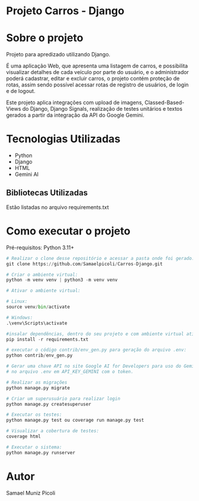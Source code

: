# Projeto Carros - Django

# Sobre o projeto

Projeto para apredizado utilizando Django.

É uma aplicação Web, que apresenta uma listagem de carros, e possibilita visualizar detalhes de cada veículo por parte do usuário, e o administrador poderá cadastrar, editar e excluir carros, o projeto contém proteção de rotas, assim sendo possível acessar rotas de registro de usuários, de login e de logout.

Este projeto aplica integrações com upload de imagens, Classed-Based-Views do Django, Django Signals, realização de testes unitários e textos gerados a partir da integração da API do Google Gemini.


# Tecnologias Utilizadas

* Python
* Django
* HTML
* Gemini AI

## Bibliotecas Utilizadas

Estão listadas no arquivo requirements.txt

# Como executar o projeto
Pré-requisitos: Python 3.11+

```python
# Realizar o clone desse repositório e acessar a pasta onde foi gerado:
git clone https://github.com/Samaelpicoli/Carros-Django.git

# Criar o ambiente virtual:
python -m venv venv | python3 -m venv venv

# Ativar o ambiente virtual:

# Linux:
source venv/bin/activate

# Windows:
.\venv\Scripts\activate

#insalar dependências, dentro do seu projeto e com ambiente virtual ativo:
pip install -r requirements.txt

# executar o código contrib/env_gen.py para geração do arquivo .env:
python contrib/env_gen.py

# Gerar uma chave API no site Google AI for Developers para uso do Gemini e inserir
# no arquivo .env em API_KEY_GEMINI com o token.

# Realizar as migrações
python manage.py migrate

# Criar um superusuário para realizar login
python manage.py createsuperuser

# Executar os testes:
python manage.py test ou coverage run manage.py test

# Visualizar a cobertura de testes:
coverage html

# Executar o sistema:
python manage.py runserver
```

# Autor
Samael Muniz Picoli

